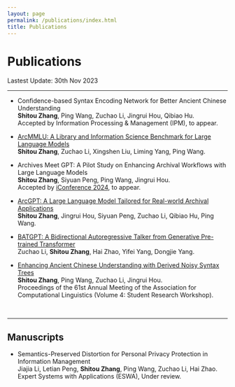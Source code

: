 ```yaml
---
layout: page
permalink: /publications/index.html
title: Publications
---
```


# Publications

Lastest Update: 30th Nov 2023

---

- Confidence-based Syntax Encoding Network for Better Ancient Chinese Understanding<br>**Shitou Zhang**, Ping Wang, Zuchao Li, Jingrui Hou, Qibiao Hu.<br>Accepted by Information Processing & Management (IPM), to appear.

- [ArcMMLU: A Library and Information Science Benchmark for Large Language Models](https://arxiv.org/pdf/2311.18658.pdf)<br>**Shitou Zhang**, Zuchao Li, Xingshen Liu, Liming Yang, Ping Wang.

- Archives Meet GPT: A Pilot Study on Enhancing Archival Workflows with Large Language Models<br>**Shitou Zhang**, Siyuan Peng, Ping Wang, Jingrui Hou.<br>Accepted by [iConference 2024](https://www.ischools.org/iconference), to appear.

- [ArcGPT: A Large Language Model Tailored for Real-world Archival Applications](https://arxiv.org/pdf/2307.14852.pdf)<br>**Shitou Zhang**, Jingrui Hou, Siyuan Peng, Zuchao Li, Qibiao Hu, Ping Wang.

- [BATGPT: A Bidirectional Autoregressive Talker from Generative Pre-trained Transformer](https://arxiv.org/pdf/2307.00360.pdf)<br>Zuchao Li, **Shitou Zhang**, Hai Zhao, Yifei Yang, Dongjie Yang.

- [Enhancing Ancient Chinese Understanding with Derived Noisy Syntax Trees](https://aclanthology.org/2023.acl-srw.15.pdf)<br>**Shitou Zhang**, Ping Wang, Zuchao Li, Jingrui Hou. <br>Proceedings of the 61st Annual Meeting of the Association for Computational Linguistics (Volume 4: Student Research Workshop).

<br>

---

## Manuscripts

<!-- - Complementary Attention Memory Mechanism for Better Aspect-based Abstractive Summarization<br>**Shitou Zhang**, Zuchao Li, Jingrui Hou, Ping Wang.<br>The 17th ACM International Conference Web Search and Data Mining (WSDM 2024), Under review.<br> -->

- Semantics-Preserved Distortion for Personal Privacy Protection in Information Management<br>Jiajia Li, Letian Peng, **Shitou Zhang**, Ping Wang, Zuchao Li, Hai Zhao.<br>Expert Systems with Applications (ESWA), Under review. 


